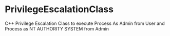 # PrivilegeEscalationClass
C++ Privilege Escalation Class to execute Process As Admin from User and Process as NT AUTHORITY SYSTEM from Admin
